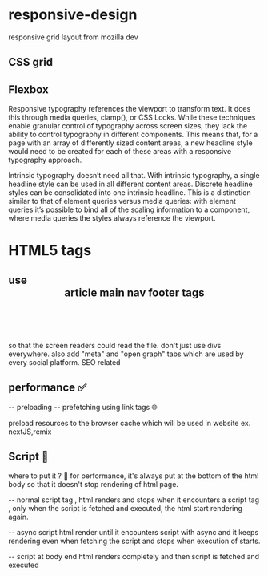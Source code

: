 # responsive-design

responsive grid layout from mozilla dev

## CSS grid
## Flexbox
Responsive typography references the viewport to transform text. It does this through media queries, clamp(), or CSS Locks. While these techniques enable granular control of typography across screen sizes, they lack the ability to control typography in different components. This means that, for a page with an array of differently sized content areas, a new headline style would need to be created for each of these areas with a responsive typography approach.

Intrinsic typography doesn’t need all that. With intrinsic typography, a single headline style can be used in all different content areas. Discrete headline styles can be consolidated into one intrinsic headline. This is a distinction similar to that of element queries versus media queries: with element queries it’s possible to bind all of the scaling information to a component, where media queries the styles always reference the viewport.


# HTML5 tags 
## use <header> article main nav footer tags 
so that the screen readers could read the file. 
don't just use divs everywhere.
also add "meta" and "open graph" tabs which are used by every 
social platform. SEO related

## performance ✅
-- preloading
-- prefetching
using link tags 🌐

preload resources to the browser cache which will be used in website
ex. nextJS,remix

## Script 📃
where to put it ? 🤔
for performance,  it's always put at the bottom of the html body
 so that it doesn't stop rendering of html page.

-- normal script tag , html renders and stops when it encounters
a script tag , only when the script is fetched and executed, 
the html start rendering again.

-- async script 
html render until it encounters script with async and
 it keeps rendering even when fetching the script and
 stops when execution of starts.

-- script at body end
 html renders completely and then script is fetched and executed 
